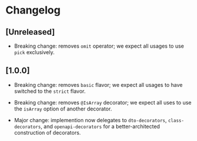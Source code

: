 # Changelog

## [Unreleased]

 - Breaking change: removes `omit` operator; we expect all usages to use `pick` exclusively.

## [1.0.0]

 - Breaking change: removes `basic` flavor; we expect all usages to have switched to the `strict` flavor.

 - Breaking change: removes `@IsArray` decorator; we expect all uses to use the `isArray` option of another decorator.

 - Major change: implemention now delegates to `dto-decorators`, `class-decorators`, and `openapi-decorators` for
   a better-architected construction of decorators.
